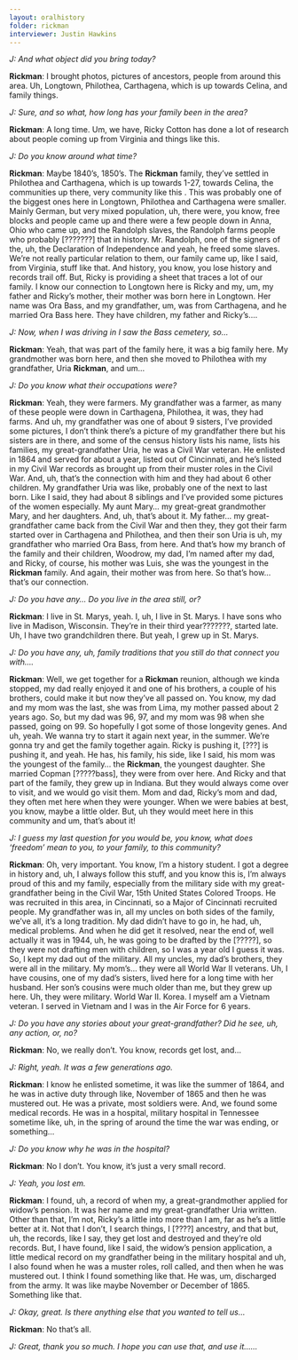```yaml
---
layout: oralhistory
folder: rickman
interviewer: Justin Hawkins
---
```


*J: And what object did you bring today?*

**Rickman**: I brought photos, pictures of ancestors, people from around this area. Uh, Longtown,
Philothea, Carthagena, which is up towards Celina, and family things.

*J: Sure, and so what, how long has your family been in the area?*

**Rickman**: A long time. Um, we have, Ricky Cotton has done a lot of research about people
coming up from Virginia and things like this.

*J: Do you know around what time?*

**Rickman**: Maybe 1840’s, 1850’s. The **Rickman** family, they’ve settled in Philothea and
Carthagena, which is up towards 1-27, towards Celina, the communities up there, very
community like this . This was probably one of the biggest ones here in Longtown, Philothea and
Carthagena were smaller. Mainly German, but very mixed population, uh, there were, you know,
free blocks and people came up and there were a few people down in Anna, Ohio who came up,
and the Randolph slaves, the Randolph farms people who probably [???????] that in history. Mr.
Randolph, one of the signers of the, uh, the Declaration of Independence and yeah, he freed some
slaves. We’re not really particular relation to them, our family came up, like I said, from
Virginia, stuff like that. And history, you know, you lose history and records trail off. But, Ricky
is providing a sheet that traces a lot of our family. I know our connection to Longtown here is
Ricky and my, um, my father and Ricky’s mother, their mother was born here in Longtown. Her
name was Ora Bass, and my grandfather, um, was from Carthagena, and he married Ora Bass
here. They have children, my father and Ricky’s….

*J: Now, when I was driving in I saw the Bass cemetery, so…*

**Rickman**: Yeah, that was part of the family here, it was a big family here. My grandmother was
born here, and then she moved to Philothea with my grandfather, Uria **Rickman**, and um…

*J: Do you know what their occupations were?*

**Rickman**: Yeah, they were farmers. My grandfather was a farmer, as many of these people
were down in Carthagena, Philothea, it was, they had farms. And uh, my grandfather was one of
about 9 sisters, I’ve provided some pictures, I don’t think there’s a picture of my grandfather
there but his sisters are in there, and some of the census history lists his name, lists his families,
my great-grandfather Uria, he was a Civil War veteran. He enlisted in 1864 and served for about
a year, listed out of Cincinnati, and he’s listed in my Civil War records as brought up from their
muster roles in the Civil War. And, uh, that’s the connection with him and they had about 6 other
children. My grandfather Uria was like, probably one of the next to last born. Like I said, they
had about 8 siblings and I’ve provided some pictures of the women especially. My aunt Mary…
my great-great grandmother Mary, and her daughters. And, uh, that’s about it. My father… my
great-grandfather came back from the Civil War and then they, they got their farm started over in
Carthagena and Philothea, and then their son Uria is uh, my grandfather who married Ora Bass,
from here. And that’s how my branch of the family and their children, Woodrow, my dad, I’m
named after my dad, and Ricky, of course, his mother was Luis, she was the youngest in the
**Rickman** family. And again, their mother was from here. So that’s how… that’s our connection.

*J: Do you have any… Do you live in the area still, or?*

**Rickman**: I live in St. Marys, yeah. I, uh, I live in St. Marys. I have sons who live in Madison,
Wisconsin. They’re in their third year???????, started late. Uh, I have two grandchildren there.
But yeah, I grew up in St. Marys.

*J: Do you have any, uh, family traditions that you still do that connect you with….*

**Rickman**: Well, we get together for a **Rickman** reunion, although we kinda stopped, my dad
really enjoyed it and one of his brothers, a couple of his brothers, could make it but now they’ve
all passed on. You know, my dad and my mom was the last, she was from Lima, my mother
passed about 2 years ago. So, but my dad was 96, 97, and my mom was 98 when she passed,
going on 99. So hopefully I got some of those longevity genes. And uh, yeah. We wanna try to
start it again next year, in the summer. We’re gonna try and get the family together again. Ricky
is pushing it, [???] is pushing it, and yeah. He has, his family, his side, like I said, his mom was
the youngest of the family… the **Rickman**, the youngest daughter. She married Copman
[?????bass], they were from over here. And Ricky and that part of the family, they grew up in
Indiana. But they would always come over to visit, and we would go visit them. Mom and dad,
Ricky’s mom and dad, they often met here when they were younger. When we were babies at
best, you know, maybe a little older. But, uh they would meet here in this community and um,
that’s about it!

*J: I guess my last question for you would be, you know, what does ‘freedom’ mean to
you, to your family, to this community?*

**Rickman**: Oh, very important. You know, I’m a history student. I got a degree in history and,
uh, I always follow this stuff, and you know this is, I’m always proud of this and my family,
especially from the military side with my great-grandfather being in the Civil War, 15th United
States Colored Troops. He was recruited in this area, in Cincinnati, so a Major of Cincinnati
recruited people. My grandfather was in, all my uncles on both sides of the family, we’ve all, it’s
a long tradition. My dad didn’t have to go in, he had, uh, medical problems. And when he did get
it resolved, near the end of, well actually it was in 1944, uh, he was going to be drafted by the
[?????], so they were not drafting men with children, so I was a year old I guess it was. So, I kept
my dad out of the military. All my uncles, my dad’s brothers, they were all in the military. My
mom’s… they were all World War II veterans. Uh, I have cousins, one of my dad’s sisters, lived
here for a long time with her husband. Her son’s cousins were much older than me, but they
grew up here. Uh, they were military. World War II. Korea. I myself am a Vietnam veteran. I
served in Vietnam and I was in the Air Force for 6 years.

*J: Do you have any stories about your great-grandfather? Did he see, uh, any action,
or, no?*

**Rickman**: No, we really don’t. You know, records get lost, and…

*J: Right, yeah. It was a few generations ago.*

**Rickman**: I know he enlisted sometime, it was like the summer of 1864, and he was in active
duty through like, November of 1865 and then he was mustered out. He was a private, most
soldiers were. And, we found some medical records. He was in a hospital, military hospital in
Tennessee sometime like, uh, in the spring of around the time the war was ending, or
something…

*J: Do you know why he was in the hospital?*

**Rickman**: No I don’t. You know, it’s just a very small record.

*J: Yeah, you lost em.*

**Rickman**: I found, uh, a record of when my, a great-grandmother applied for widow’s pension.
It was her name and my great-grandfather Uria written. Other than that, I’m not, Ricky’s a little
into more than I am, far as he’s a little better at it. Not that I don’t, I search things, I [????]
ancestry, and that but, uh, the records, like I say, they get lost and destroyed and they’re old
records. But, I have found, like I said, the widow’s pension application, a little medical record on
my grandfather being in the military hospital and uh, I also found when he was a muster roles,
roll called, and then when he was mustered out. I think I found something like that. He was, um,
discharged from the army. It was like maybe November or December of 1865. Something like
that.

*J: Okay, great. Is there anything else that you wanted to tell us…*

**Rickman**: No that’s all.

*J: Great, thank you so much. I hope you can use that, and use it…...*   
